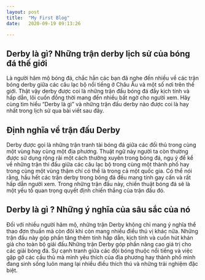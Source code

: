 ```yaml
---
layout: post
title:  "My First Blog"
date:   2020-09-19 09:13:26 

---
```

Derby là gì? Những trận derby lịch sử của bóng đá thế giới
----------------------------------------------------------

Là người hâm mộ bóng đá, chắc hẳn các bạn đã nghe đến nhiều về các trận bóng derby giữa các câu lạc bộ nổi tiếng ở Châu Âu và một số nơi trên thế giới. Thật vậy derby được coi là những trận đấu bóng đá đầy kịch tính và hấp dẫn, lôi cuốn đồng thời mang đến nhiều bất ngờ cho người xem. Hãy cùng tìm hiểu “Derby là gì” và những trận đấu derby nào được coi là hay nhất trong lịch sử qua bài viết sau đây.

Định nghĩa về trận đấu Derby
----------------------------

Derby được gọi là những trận tranh tài bóng đá giữa các đối thủ trong cùng một vùng hay cùng một địa phương. Thuật ngữ này người ta còn thường được sử dụng rộng rãi một cách thường xuyên trong bóng đá, ngụ ý để kể về những trận thi đấu giữa các câu lạc bộ trong cùng một thành phố hay trong cùng một vùng thậm chí có thể là trong cả một quốc gia. Có thể nói rằng, hầu hết các trận derby trong bóng đá đều mang tính gay cấn và rất hấp dẫn người xem. Trong những trận đấu này, chiến thuật bóng đá sẽ là một yếu tố quan trọng quyết định chiến thắng của trận đấu đó.

Derby là gì ? Những ý nghĩa của sâu sắc của nó
----------------------------------------------

Đối với nhiều người hâm mộ, những trận Derby không chỉ  mang ý nghĩa thể thao đơn thuần mà còn đôi khi còn mang nhiều điều thú vị khác nữa. Những trận đấu này góp phần tăng thêm tính hấp dẫn, kịch tính và cuốn hút khán giả cho toàn bộ giải đấu.Những trận Derby góp phần nâng cao giá trị cho các giải bóng đá. Sự cạnh tranh giữa các đội bóng thuộc nổi tiếng và việc gặp gỡ các cầu thủ mà mình yêu thích của địa phương hay thành phố mình đang sinh sống luôn mang lại nhiều điều thích thú và những trải nghiệm đặc biệt.

